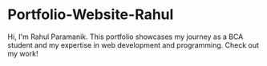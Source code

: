 # Portfolio-Website-Rahul
Hi, I'm Rahul Paramanik. This portfolio showcases my journey as a BCA student and my expertise in web development and programming. Check out my work!

